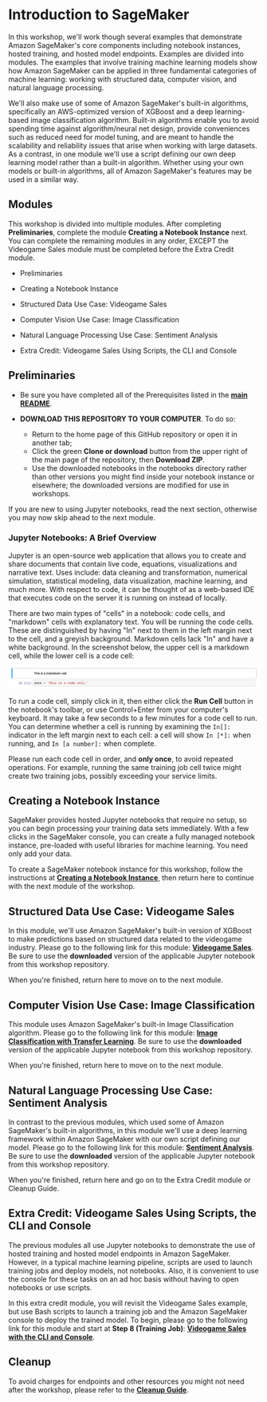 # Introduction to SageMaker

In this workshop, we'll work though several examples that demonstrate Amazon SageMaker's core components including notebook instances, hosted training, and hosted model endpoints.  Examples are divided into modules.  The examples that involve training machine learning models show how Amazon SageMaker can be applied in three fundamental categories of machine learning:  working with structured data, computer vision, and natural language processing.  

We'll also make use of some of Amazon SageMaker's built-in algorithms, specifically an AWS-optimized version of XGBoost and a deep learning-based image classification algorithm.  Built-in algorithms enable you to avoid spending time against algorithm/neural net design, provide conveniences such as reduced need for model tuning, and are meant to handle the scalability and reliability issues that arise when working with large datasets.  As a contrast, in one module we'll use a script defining our own deep learning model rather than a built-in algorithm.  Whether using your own models or built-in algorithms, all of Amazon SageMaker's features may be used in a similar way.  

## Modules

This workshop is divided into multiple modules. After completing **Preliminaries**, complete the module **Creating a Notebook Instance** next.  You can complete the remaining modules in any order, EXCEPT the Videogame Sales module must be completed before the Extra Credit module. 

- Preliminaries

- Creating a Notebook Instance

- Structured Data Use Case:  Videogame Sales 

- Computer Vision Use Case:  Image Classification  

- Natural Language Processing Use Case:  Sentiment Analysis 

- Extra Credit:  Videogame Sales Using Scripts, the CLI and Console


## Preliminaries

- Be sure you have completed all of the Prerequisites listed in the [**main README**](../README.md). 

- **DOWNLOAD THIS REPOSITORY TO YOUR COMPUTER**. To do so:
  - Return to the home page of this GitHub repository or open it in another tab;
  - Click the green **Clone or download** button from the upper right of the main page of the repository, then **Download ZIP**.
  - Use the downloaded notebooks in the notebooks directory rather than other versions you might find inside your notebook instance or elsewhere; the downloaded versions are modified for use in workshops.  

If you are new to using Jupyter notebooks, read the next section, otherwise you may now skip ahead to the next module.

### Jupyter Notebooks:  A Brief Overview

Jupyter is an open-source web application that allows you to create and share documents that contain live code, equations, visualizations and narrative text. Uses include: data cleaning and transformation, numerical simulation, statistical modeling, data visualization, machine learning, and much more. With respect to code, it can be thought of as a web-based IDE that executes code on the server it is running on instead of locally. 

There are two main types of "cells" in a notebook:  code cells, and "markdown" cells with explanatory text. You will be running the code cells.  These are distinguished by having "In" next to them in the left margin next to the cell, and a greyish background.  Markdown cells lack "In" and have a white background. In the screenshot below, the upper cell is a markdown cell, while the lower cell is a code cell:

![Cells](../images/cells.png)

To run a code cell, simply click in it, then either click the **Run Cell** button in the notebook's toolbar, or use Control+Enter from your computer's keyboard. It may take a few seconds to a few minutes for a code cell to run. You can determine whether a cell is running by examining the `In[]:` indicator in the left margin next to each cell:  a cell will show `In [*]:` when running, and `In [a number]:` when complete.

Please run each code cell in order, and **only once**, to avoid repeated operations.  For example, running the same training job cell twice might create two training jobs, possibly exceeding your service limits.


## Creating a Notebook Instance

SageMaker provides hosted Jupyter notebooks that require no setup, so you can begin processing your training data sets immediately. With a few clicks in the SageMaker console, you can create a fully managed notebook instance, pre-loaded with useful libraries for machine learning. You need only add your data.

To create a SageMaker notebook instance for this workshop, follow the instructions at [**Creating a Notebook Instance**](../NotebookCreation), then return here to continue with the next module of the workshop.


## Structured Data Use Case:  Videogame Sales

In this module, we'll use Amazon SageMaker's built-in version of XGBoost to make predictions based on structured data related to the videogame industry.  Please go to the following link for this module:  [**Videogame Sales**](../modules/Video_Game_Sales.md).  Be sure to use the **downloaded** version of the applicable Jupyter notebook from this workshop repository.  

When you're finished, return here to move on to the next module.  


## Computer Vision Use Case:  Image Classification

This module uses Amazon SageMaker's built-in Image Classification algorithm.  Please go to the following link for this module:  [**Image Classification with Transfer Learning**](../modules/Image_Classification_Transfer_Learning.md).  Be sure to use the **downloaded** version of the applicable Jupyter notebook from this workshop repository.  

When you're finished, return here to move on to the next module.  


## Natural Language Processing Use Case:  Sentiment Analysis  

In contrast to the previous modules, which used some of Amazon SageMaker's built-in algorithms, in this module we'll use a deep learning framework within Amazon SageMaker with our own script defining our model.  Please go to the following link for this module:  [**Sentiment Analysis**](../modules/Sentiment_Analysis.md).  Be sure to use the **downloaded** version of the applicable Jupyter notebook from this workshop repository.  

When you're finished, return here and go on to the Extra Credit module or Cleanup Guide.  


## Extra Credit:  Videogame Sales Using Scripts, the CLI and Console 

The previous modules all use Jupyter notebooks to demonstrate the use of hosted training and hosted model endpoints in Amazon SageMaker.  However, in a typical machine learning pipeline, scripts are used to launch training jobs and deploy models, not notebooks.  Also, it is convenient to use the console for these tasks on an ad hoc basis without having to open notebooks or use scripts.

In this extra credit module, you will revisit the Videogame Sales example, but use Bash scripts to launch a training job and the Amazon SageMaker console to deploy the trained model.  To begin, please go to the following link for this module and start at **Step 8 (Training Job)**:  [**Videogame Sales with the CLI and Console**](../modules/Video_Game_Sales_CLI_Console.md).

## Cleanup

To avoid charges for endpoints and other resources you might not need after the workshop, please refer to the [**Cleanup Guide**](../CleanupGuide).


